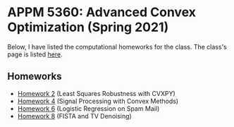# APPM 5360: Advanced Convex Optimization (Spring 2021)
Below, I have listed the computational homeworks for the class. The class's page is listed [here](https://github.com/stephenbeckr/convex-optimization-class).
## Homeworks
* [Homework 2](HW1-2/hw2.ipynb) (Least Squares Robustness with CVXPY)
* [Homework 4](HW3-4/hw4.ipynb) (Signal Processing with Convex Methods)
* [Homework 6](HW5-6/hw6.ipynb) (Logistic Regression on Spam Mail)
* [Homework 8](HW7-8/hw8.ipynb) (FISTA and TV Denoising)